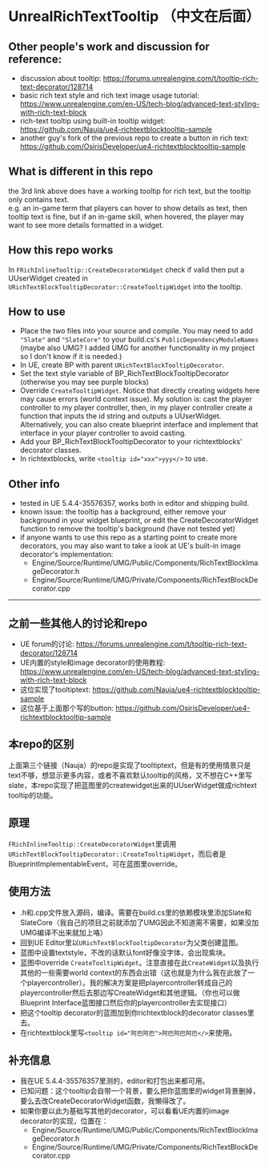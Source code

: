 # UnrealRichTextTooltip （中文在后面）

## Other people's work and discussion for reference:
- discussion about tooltip: https://forums.unrealengine.com/t/tooltip-rich-text-decorator/128714
- basic rich text style and rich text image usage tutorial: https://www.unrealengine.com/en-US/tech-blog/advanced-text-styling-with-rich-text-block
- rich-text tooltip using built-in tooltip widget: https://github.com/Nauja/ue4-richtextblocktooltip-sample
- another guy's fork of the previous repo to create a button in rich text: https://github.com/OsirisDeveloper/ue4-richtextblocktooltip-sample

## What is different in this repo
the 3rd link above does have a working tooltip for rich text, but the tooltip only contains text.  
e.g. an in-game term that players can hover to show details as text, then tooltip text is fine, but if an in-game skill, when hovered, the player may want to see more details formatted in a widget.

## How this repo works
In `FRichInlineTooltip::CreateDecoratorWidget` check if valid then put a UUserWidget created in `URichTextBlockTooltipDecorator::CreateTooltipWidget` into the tooltip.

## How to use
- Place the two files into your source and compile. You may need to add `"Slate"` and `"SlateCore"` to your build.cs's `PublicDependencyModuleNames` (maybe also UMG? I added UMG for another functionality in my project so I don't know if it is needed.)
- In UE, create BP with parent `URichTextBlockTooltipDecorator`.
- Set the text style variable of BP_RichTextBlockTooltipDecorator (otherwise you may see purple blocks)
- Override `CreateTooltipWidget`. Notice that directly creating widgets here may cause errors (world context issue). My solution is: cast the player controller to my player controller, then, in my player controller create a function that inputs the id string and outputs a UUserWidget. Alternatively, you can also create blueprint interface and implement that interface in your player controller to avoid casting.
- Add your BP_RichTextBlockTooltipDecorator to your richtextblocks' decorator classes.
- In richtextblocks, write `<tooltip id="xxx">yyy</>` to use.

## Other info
- tested in UE 5.4.4-35576357, works both in editor and shipping build.
- known issue: the tooltip has a background, either remove your background in your widget blueprint, or edit the CreateDecoratorWidget function to remove the tooltip's background (have not tested yet)
- if anyone wants to use this repo as a starting point to create more decorators, you may also want to take a look at UE's built-in image decorator's implementation:
  - Engine/Source/Runtime/UMG/Public/Components/RichTextBlockImageDecorator.h
  - Engine/Source/Runtime/UMG/Private/Components/RichTextBlockDecorator.cpp

---
## 之前一些其他人的讨论和repo
- UE forum的讨论: https://forums.unrealengine.com/t/tooltip-rich-text-decorator/128714
- UE内置的style和image decorator的使用教程: https://www.unrealengine.com/en-US/tech-blog/advanced-text-styling-with-rich-text-block
- 这位实现了tooltiptext: https://github.com/Nauja/ue4-richtextblocktooltip-sample
- 这位基于上面那个写的button: https://github.com/OsirisDeveloper/ue4-richtextblocktooltip-sample

## 本repo的区别
上面第三个链接（Nauja）的repo是实现了tooltiptext，但是有的使用情景只是text不够，想显示更多内容，或者不喜欢默认tooltip的风格，又不想在C++里写slate，本repo实现了把蓝图里的createwidget出来的UUserWidget做成richtext tooltip的功能。

## 原理
`FRichInlineTooltip::CreateDecoratorWidget`里调用`URichTextBlockTooltipDecorator::CreateTooltipWidget`，而后者是BlueprintImplementableEvent，可在蓝图里override。

## 使用方法
- .h和.cpp文件放入源码，编译。需要在build.cs里的依赖模块里添加Slate和SlateCore（我自己的项目之前就添加了UMG因此不知道需不需要，如果没加UMG编译不出来就加上咯）
- 回到UE Editor里以`URichTextBlockTooltipDecorator`为父类创建蓝图。
- 蓝图中设置textstyle，不改的话默认font好像没字体，会出现紫块。
- 蓝图中override `CreateTooltipWidget`。注意直接在此`CreateWidget`以及执行其他的一些需要world context的东西会出错（这也就是为什么我在此放了一个playercontroller）。我的解决方案是把playercontroller转成自己的playercontroller然后去那边写CreateWidget和其他逻辑。（你也可以做Blueprint Interface蓝图接口然后你的playercontroller去实现接口）
- 把这个tooltip decorator的蓝图加到你richtextblock的decorator classes里去。
- 在richtextblock里写`<tooltip id="阿巴阿巴">阿巴阿巴阿巴</>`来使用。

## 补充信息
- 我在UE 5.4.4-35576357里测的，editor和打包出来都可用。
- 已知问题：这个tooltip会自带一个背景，要么把你蓝图里的widget背景删掉，要么去改CreateDecoratorWidget函数，我懒得改了。
- 如果你要以此为基础写其他的decorator，可以看看UE内置的image decorator的实现，位置在：
  - Engine/Source/Runtime/UMG/Public/Components/RichTextBlockImageDecorator.h
  - Engine/Source/Runtime/UMG/Private/Components/RichTextBlockDecorator.cpp
